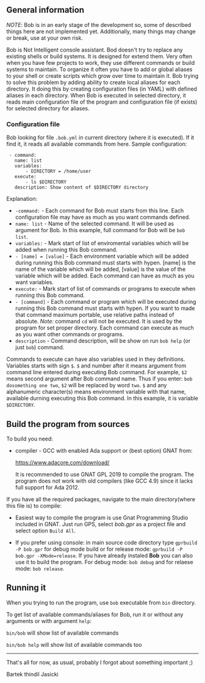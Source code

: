 ## General information

*NOTE*: Bob is in an early stage of the development so, some of described
things here are not implemented yet. Additionally, many things may change
or break, use at your own risk.

Bob is Not Intelligent console assistant. Bod doesn't try to replace any
existing shells or build systems. It is designed for extend them. Very often
when you have few projects to work, they use different commands or build
systems to maintain. To organize it often you have to add or global aliases
to your shell or create scripts which grow over time to maintain it. Bob
trying to solve this problem by adding ability to create local aliases for
each directory. It doing this by creating configuration files (in YAML) with
defined aliases in each directory. When Bob is executed in selected directory,
it reads main configuration file of the program and configuration file
(if exists) for selected directory for aliases.

### Configuration file

Bob looking for file `.bob.yml` in current directory (where it is executed).
If it find it, it reads all available commands from here. Sample
configuration:

     - command:
       name: list
       variables:
           - DIRECTORY = /home/user
       execute:
           - ls $DIRECTORY
       description: Show content of $DIRECTORY directory

Explanation:

* `-command:`          - Each command for Bob must starts from this line.
                         Each configuration file may have as much as you
                         want commands defined.
* `name: list`         - Name of the selected command. It will be used as
                         argument for Bob. In this example, full command for
                         Bob will be `bob list`.
* `variables:`         - Mark start of list of enviromental variables which
                         will be added when running this Bob command.
* `- [name] = [value]` - Each environment variable which will be added
                         during running this Bob command must starts with
                         hypen. [name] is the name of the variable which will
                         be added, [value] is the value of the variable which
                         will be added. Each command can have as much as you
                         want variables.
* `execute:`           - Mark start of list of commands or programs to execute
                         when running this Bob command.
* `- [command]`        - Each command or program which will be executed during
                         running this Bob command must starts with hypen. If
                         you want to made that command maximum portable, use
                         relative paths instead of absolute. *Note:* command
                         `cd` will not be executed. It is used by the program
                         for set proper directory. Each command can execute as
                            much as you want other commands or programs.
* `description`        - Command description, will be show on run `bob help`
                         (or just `bob`) command.

Commands to execute can have also variables used in they definitions. Variables
starts with sign `$`. `$` and number after it means argument from command line
entered during executing Bob command. For example, `$2` means second argument
after Bob command name. Thus if you enter: `bob dosomething one two`, `$2`
will be replaced by word `two`. `$` and any alphanumeric character(s) means
environment variable with that name, available durning executing this Bob
command. In this example, it is variable `$DIRECTORY`.

## Build the program from sources

To build you need:

* compiler - GCC with enabled Ada support or (best option) GNAT from:

  https://www.adacore.com/download/

  It is recommended to use GNAT GPL 2019 to compile the program.
  The program does not work with old compilers (like GCC 4.9) since it
  lacks full support for Ada 2012.

If you have all the required packages, navigate to the main directory(where
this file is) to compile:

* Easiest way to compile the program is use Gnat Programming Studio included
  in GNAT. Just run GPS, select *bob.gpr* as a project file and select
  option `Build All`.

* If you prefer using console: in main source code directory type
  `gprbuild -P bob.gpr` for debug mode build or for release mode:
  `gprbuild -P bob.gpr -XMode=release`. If you have already instaled **Bob**
  you can also use it to build the program. For debug mode: `bob debug`
  and for relaese mode: `bob release`.

## Running it

When you trying to run the program, use `bob` executable from `bin` directory.

To get list of available commands/aliases for Bob, run it or without any
arguments or with argument `help`:

`bin/bob` will show list of available commands

`bin/bob help` will show list of available commands too

----

That's all for now, as usual, probably I forgot about something important ;)

Bartek thindil Jasicki
